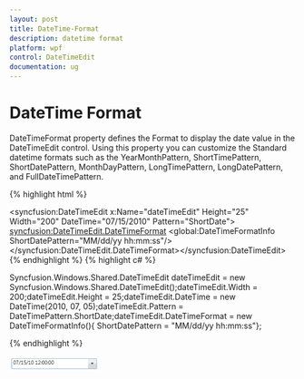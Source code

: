 ```yaml
---
layout: post
title: DateTime-Format
description: datetime format
platform: wpf
control: DateTimeEdit
documentation: ug
---
```


# DateTime Format

DateTimeFormat property defines the Format to display the date value in the DateTimeEdit control. Using this property you can customize the Standard datetime formats such as the YearMonthPattern, ShortTimePattern, ShortDatePattern, MonthDayPattern, LongTimePattern, LongDatePattern, and FullDateTimePattern. 

{% highlight html %}



<syncfusion:DateTimeEdit x:Name="dateTimeEdit" Height="25" Width="200" DateTime="07/15/2010" Pattern="ShortDate">    <syncfusion:DateTimeEdit.DateTimeFormat>        <global:DateTimeFormatInfo ShortDatePattern="MM/dd/yy hh:mm:ss"/>    </syncfusion:DateTimeEdit.DateTimeFormat></syncfusion:DateTimeEdit>
{% endhighlight  %}
{% highlight c# %}


Syncfusion.Windows.Shared.DateTimeEdit dateTimeEdit = new Syncfusion.Windows.Shared.DateTimeEdit();dateTimeEdit.Width = 200;dateTimeEdit.Height = 25;dateTimeEdit.DateTime = new DateTime(2010, 07, 05);dateTimeEdit.Pattern = DateTimePattern.ShortDate;dateTimeEdit.DateTimeFormat = new DateTimeFormatInfo(){    ShortDatePattern = "MM/dd/yy hh:mm:ss"};

{% endhighlight  %}



![](DateTime-Format_images/DateTime-Format_img1.png)



